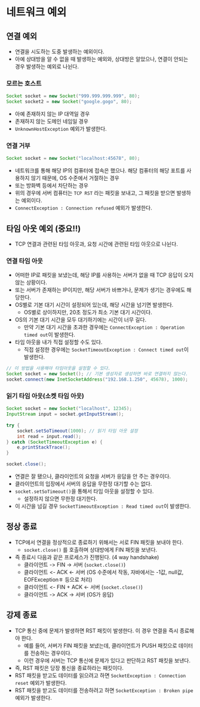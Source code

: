 # 네트워크 예외

## 연결 예외

- 연결을 시도하는 도중 발생하는 예외이다.
- 아예 상대방을 알 수 없을 때 발생하는 예외와, 상대방은 알았으나, 연결이 안되는 경우 발생하는 예외로 나뉜다.

### 모르는 호스트

```java
Socket socket = new Socket("999.999.999.999", 80);
Socket socket2 = new Socket("google.gogo", 80);
```

- 아예 존재하지 않는 IP 대역일 경우
- 존재하지 않는 도메인 네임일 경우
- `UnknownHostException` 예외가 발생한다.

### 연결 거부

```java
Socket socket = new Socket("localhost:45678", 80);
```

- 네트워크를 통해 해당 IP의 컴퓨터에 접속은 했으나. 해당 컴퓨터의 해당 포트를 사용하지 않기 때문에, OS 수준에서 거절하는 경우
- 또는 방화벽 등에서 차단하는 경우
- 위의 경우에 서버 컴퓨터는 `TCP RST` 라는 패킷을 보내고, 그 패킷을 받으면 발생하는 예외이다.
- `ConnectException : Connection refused` 예외가 발생한다.

## 타임 아웃 예외 (중요!!)

- TCP 연결과 관련된 타임 아웃과, 요청 시간에 관련된 타임 아웃으로 나뉜다.

### 연결 타임 아웃

- 어떠한 IP로 패킷을 보냈는데, 해당 IP를 사용하는 서버가 없을 때 TCP 응답이 오지 않는 상황이다.
- 또는 서버가 존재하는 IP이지만, 해당 서버가 바쁘거나, 문제가 생기는 경우에도 해당한다.
- OS별로 기본 대기 시간이 설정되어 있는데, 해당 시간을 넘기면 발생한다.
  - OS별로 상이하지만, 20초 정도가 최소 기본 대기 시간이다.
- OS의 기본 대기 시간을 모두 대기하기에는 시간이 너무 길다.
  - 만약 기본 대기 시간을 초과한 경우에는 `ConnectException : Operation timed out`이 발생한다.
- 타임 아웃을 내가 직접 설정할 수도 있다.
  - 직접 설정한 경우에는 `SocketTimeoutException : Connect timed out`이 발생한다.

```java
// 이 방법을 사용해야 타임아웃을 설정할 수 있다.
Socket socket = new Socket(); // 기본 생성자로 생성하면 바로 연결하지 않는다.
socket.connect(new InetSocketAddress("192.168.1.250", 45678), 1000);
```

### 읽기 타임 아웃(소켓 타임 아웃)

```java
Socket socket = new Socket("localhost", 12345);
InputStream input = socket.getInputStream();
		
try {
	socket.setSoTimeout(1000); // 읽기 타임 아웃 설정
	int read = input.read();
} catch (SocketTimeoutException e) {
	e.printStackTrace();
}
		
socket.close();
```

- 연결은 잘 됐으나, 클라이언트의 요청을 서버가 응답을 안 주는 경우이다.
- 클라이언트의 입장에서 서버의 응답을 무한정 대기할 수는 없다.
- `socket.setSoTimeout()`을 통해서 타임 아웃을 설정할 수 있다.
  - 설정하지 않으면 무한정 대기한다.
- 이 시간을 넘길 경우 `SocketTimeoutException : Read timed out`이 발생한다.

## 정상 종료

- TCP에서 연결을 정상적으로 종료하기 위해서는 서로 FIN 패킷을 보내야 한다.
  - `socket.close()` 를 호출하며 상대방에게 FIN 패킷을 보낸다.
- 즉 종료시 다음과 같은 프로세스가 진행된다. (4 way handshake)
  - 클라이언트 -> FIN -> 서버 (`socket.close()`)
  - 클라이언트 <- ACK <- 서버 (OS 수준에서 작동, 자바에서는 -1값, null값, EOFExceptionㅎ 등으로 처리)
  - 클라이언트 <- FIN + ACK <- 서버 (`socket.close()`)
  - 클라이언트 -> ACK -> 서버 (OS가 응답)

## 강제 종료

- TCP 통신 중에 문제가 발생하면 RST 패킷이 발생한다. 이 경우 연결을 즉시 종료해야 한다.
  - 예를 들어, 서버가 FIN 패킷을 보냈는데, 클라이언트가 PUSH 패킷으로 데이터를 전송하는 경우이다.
  - 이런 경우에 서버는 TCP 통신에 문제가 있다고 판단하고 RST 패킷을 보낸다.
- 즉, RST 패킷은 당장 통신을 종료하라는 패킷이다.
- RST 패킷을 받고도 데이터를 읽으려고 하면 `SocketException : Connection reset` 예외가 발생한다.
- RST 패킷을 받고도 데이터를 전송하려고 하면 `SocketException : Broken pipe` 예외가 발생한다.
